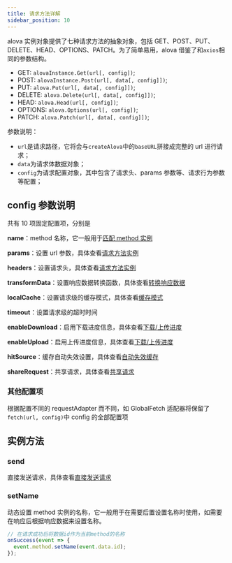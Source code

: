 ```yaml
---
title: 请求方法详解
sidebar_position: 10
---
```


alova 实例对象提供了七种请求方法的抽象对象，包括 GET、POST、PUT、DELETE、HEAD、OPTIONS、PATCH。为了简单易用，alova 借鉴了和`axios`相同的参数结构。

- GET: `alovaInstance.Get(url[, config])`;
- POST: `alovaInstance.Post(url[, data[, config]])`;
- PUT: `alova.Put(url[, data[, config]])`;
- DELETE: `alova.Delete(url[, data[, config]])`;
- HEAD: `alova.Head(url[, config])`;
- OPTIONS: `alova.Options(url[, config])`;
- PATCH: `alova.Patch(url[, data[, config]])`;

参数说明：

- `url`是请求路径，它将会与`createAlova`中的`baseURL`拼接成完整的 url 进行请求；
- `data`为请求体数据对象；
- `config`为请求配置对象，其中包含了请求头、params 参数等、请求行为参数等配置；

## config 参数说明

共有 10 项固定配置项，分别是

**name**：method 名称，它一般用于[匹配 method 实例](/next-step/method-instance-matcher)

**params**：设置 url 参数，具体查看[请求方法实例](/get-started/request-method-instance)

**headers**：设置请求头，具体查看[请求方法实例](/get-started/request-method-instance)

**transformData**：设置响应数据转换函数，具体查看[转换响应数据](/response-data-management/transform-response-data)

**localCache**：设置请求级的缓存模式，具体查看[缓存模式](/get-started/response-cache)

**timeout**：设置请求级的超时时间

**enableDownload**：启用下载进度信息，具体查看[下载/上传进度](/next-step/download-upload-progress)

**enableUpload**：启用上传进度信息，具体查看[下载/上传进度](/next-step/download-upload-progress)

**hitSource**：缓存自动失效设置，具体查看[自动失效缓存](/next-step/auto-invalidate-cache)

**shareRequest**：共享请求，具体查看[共享请求](/next-step/share-request)

### 其他配置项

根据配置不同的 requestAdapter 而不同，如 GlobalFetch 适配器将保留了`fetch(url, config)`中 config 的全部配置项

## 实例方法

### send

直接发送请求，具体查看[直接发送请求](/next-step/send-request-directly)

### setName

动态设置 method 实例的名称，它一般用于在需要后置设置名称时使用，如需要在响应后根据响应数据来设置名称。

```javascript
// 在请求成功后将数据id作为当前method的名称
onSuccess(event => {
  event.method.setName(event.data.id);
});
```
